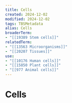 ```yaml
---
title: Cells
created: 2024-12-02
modified: 2024-12-02
tags: TBSMetadata
alias: Cells
broaderTerm:
- "[[19389 Stem cells]]"
relatedTerm:
- "[[13563 Microorganisms]]"
- "[[20207 Tissues]]"
use:
- "[[10176 Human cells]]"
- "[[15850 Plant cells]]"
- "[[977 Animal cells]]"
---
```

# Cells
